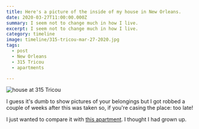 ```yaml
---
title: Here's a picture of the inside of my house in New Orleans.
date: 2020-03-27T11:00:00.000Z
summary: I seem not to change much in how I live.
excerpt: I seem not to change much in how I live.
category: timeline
image: timeline/315-tricou-mar-27-2020.jpg
tags:
  - post 
  - New Orleans
  - 315 Tricou
  - apartments

---
```


![house at 315 Tricou](/static/img/timeline/315-tricou-mar-27-2020.jpg "house at 315 Tricou")

I guess it's dumb to show pictures of your belongings but I got robbed a couple of weeks after this was taken so, if you're casing the place: too late! 

I just wanted to compare it with [this apartment](/timeline/532-pacific-street-brooklyn/). I thought I had grown up.